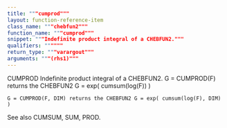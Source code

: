 ```yaml
---
title: """cumprod"""
layout: function-reference-item
class_name: """chebfun2"""
function_name: """cumprod"""
snippet: """Indefinite product integral of a CHEBFUN2."""
qualifiers: """"""
return_type: """varargout"""
arguments: """(rhs1)"""
---
```


 CUMPROD  Indefinite product integral of a CHEBFUN2. 
    G = CUMPROD(F) returns the CHEBFUN2 G = exp( cumsum(log(F)) )
  
    G = CUMPROD(F, DIM) returns the CHEBFUN2 G = exp( cumsum(log(F), DIM) )
 
  See also CUMSUM, SUM, PROD.
